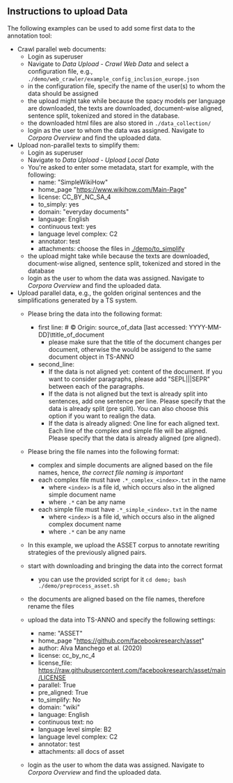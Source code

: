 ## Instructions to upload Data
The following examples can be used to add some first data to the annotation tool:
- Crawl parallel web documents: 
  - Login as superuser
  - Navigate to *Data Upload* - *Crawl Web Data* and select a configuration file, e.g., `./demo/web_crawler/example_config_inclusion_europe.json`
  - in the configuration file, specify the name of the user(s) to whom the data should be assigned
  - the upload might take while because the spacy models per language are downloaded, the texts are downloaded, document-wise aligned, sentence split, tokenized and stored in the database.
  - the downloaded html files are also stored in `./data_collection/`
  - login as the user to whom the data was assigned. Navigate to *Corpora Overview* and find the uploaded data. 
- Upload non-parallel texts to simplify them:
  - Login as superuser
  - Navigate to *Data Upload* - *Upload Local Data* 
  - You're asked to enter some metadata, start for example, with the following:
    - name: "SimpleWikiHow"
    - home_page "https://www.wikihow.com/Main-Page"
    - license: CC_BY_NC_SA_4
    - to_simply: yes
    - domain: "everyday documents"
    - language: English
    - continuous text: yes
    - language level complex: C2
    - annotator: test
    - attachments: choose the files in [./demo/to_simplify](./demo/to_simplify)
  - the upload might take while because the texts are downloaded, document-wise aligned, sentence split, tokenized and stored in the database
  - login as the user to whom the data was assigned. Navigate to *Corpora Overview* and find the uploaded data.
- Upload parallel data, e.g., the golden original sentences and the simplifications generated by a TS system.
  - Please bring the data into the following format:
    - first line:  # © Origin: source_of_data [last accessed: YYYY-MM-DD]\ttitle_of_document 
      - please make sure that the title of the document changes per document, otherwise the would be assigend to the same document object in TS-ANNO
    - second_line:
      - If the data is not aligned yet: content of the document. If you want to consider paragraphs, please add "SEPL|||SEPR" between each of the paragraphs. 
      - If the data is not aligned but the text is already split into sentences, add one sentence per line. Please specify that the data is already split (pre split). You can also choose this option if you want to realign the data. 
      - If the data is already aligned: One line for each aligned text. Each line of the complex and simple file will be aligned. Please specify that the data is already aligned (pre aligned).
  - Please bring the file names into the following format:
    - complex and simple documents are aligned based on the file names, hence, *the correct file naming is important*
    - each complex file must have `.*_complex_<index>.txt` in the name
      - where `<index>` is a file id, which occurs also in the aligned simple document name
      - where `.*` can be any name 
    - each simple file must have `.*_simple_<index>.txt` in the name
      - where `<index>` is a file id, which occurs also in the aligned complex document name
      - where `.*` can be any name 
    
  - In this example, we upload the ASSET corpus to annotate rewriting strategies of the previously aligned pairs. 
  - start with downloading and bringing the data into the correct format
    - you can use the provided script for it `cd demo; bash ./demo/preprocess_asset.sh`
  - the documents are aligned based on the file names, therefore rename the files 
  - upload the data into TS-ANNO and specify the following settings:
    - name: "ASSET"
    - home_page "https://github.com/facebookresearch/asset"
    - author: Alva Manchego et al. (2020)
    - license: cc_by_nc_4
    - license_file: https://raw.githubusercontent.com/facebookresearch/asset/main/LICENSE
    - parallel: True
    - pre_aligned: True
    - to_simplify: No
    - domain: "wiki"
    - language: English
    - continuous text: no
    - language level simple: B2
    - language level complex: C2
    - annotator: test
    - attachments: all docs of asset
  - login as the user to whom the data was assigned. Navigate to *Corpora Overview* and find the uploaded data.